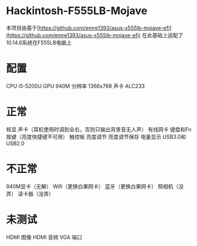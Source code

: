 # Hackintosh-F555LB-Mojave
本项目由基于[https://github.com/emre1393/asus-x555lb-mojave-efi](https://github.com/emre1393/asus-x555lb-mojave-efi)
在此基础上适配了10.14.6系统在F555LB电脑上

# 配置
CPU i5-5200U
GPU 940M
分辨率 1366x768
声卡 ALC233


# 正常
核显
声卡（耳机使用时调到全右，否则只输出背景音无人声）
有线网卡
键盘和Fn按键（亮度快捷键不可用）
触控板
亮度调节
亮度调节保存
电量显示
USB3.0和USB2.0

# 不正常
940M显卡（无解）
Wifi（更换白果网卡）
蓝牙（更换白果网卡）
照相机（没弄）
读卡器（没弄）


# 未测试
HDMI 图像
HDMI 音频
VGA 端口